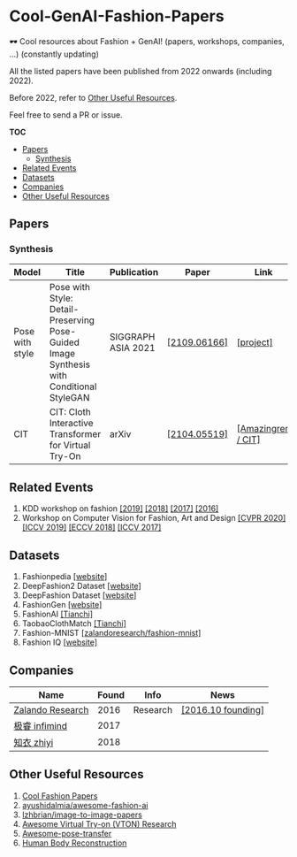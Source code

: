 # Cool-GenAI-Fashion-Papers
🕶️ Cool resources about Fashion + GenAI! (papers, workshops, companies, ...) (constantly updating)

All the listed papers have been published from 2022 onwards (including 2022).

Before 2022, refer to [Other Useful Resources](https://github.com/wendashi/Cool-GenAI-Fashion-Papers/blob/main/README.md#other-useful-resources).

Feel free to send a PR or issue.

__TOC__
* [Papers](#papers)
    * [Synthesis](#synthesis)
* [Related Events](#related-events)
* [Datasets](#datasets)
* [Companies](#companies)
* [Other Useful Resources](#other-useful-resources)


## Papers
### Synthesis
| Model | Title | Publication | Paper | Link |
| ----- | ----- | ----------- | ----- | ---- |
| Pose with style | Pose with Style: Detail-Preserving Pose-Guided Image Synthesis with Conditional StyleGAN | SIGGRAPH ASIA 2021 | [[2109.06166]](https://arxiv.org/abs/2109.06166) | [[project]](https://pose-with-style.github.io/) |
| CIT | CIT: Cloth Interactive Transformer for Virtual Try-On | arXiv | [[2104.05519]](https://arxiv.org/abs/2104.05519) | [[Amazingren / CIT]](https://github.com/Amazingren/CIT) |


## Related Events
1. KDD workshop on fashion [[2019]](https://kddfashion2019.mybluemix.net/) [[2018]](https://kddfashion2018.mybluemix.net/) [[2017]](https://kddfashion2017.mybluemix.net/) [[2016]](http://kddfashion2016.mybluemix.net/)
2. Workshop on Computer Vision for Fashion, Art and Design [[CVPR 2020]](https://sites.google.com/view/cvcreative2020) [[ICCV 2019]](https://sites.google.com/view/cvcreative/home) [[ECCV 2018]](https://sites.google.com/view/eccvfashion/) [[ICCV 2017]](https://sites.google.com/zalando.de/cvf-iccv2017/home?authuser=0)




## Datasets
1. Fashionpedia [[website]](https://fashionpedia.github.io/home/index.html)
2. DeepFashion2 Dataset [[website]](<https://github.com/switchablenorms/DeepFashion2>)
3. DeepFashion Dataset [[website]](http://mmlab.ie.cuhk.edu.hk/projects/DeepFashion.html)
4. FashionGen [[website]](https://fashion-gen.com/)
5. FashionAI [[Tianchi]](http://fashionai.alibaba.com/datasets/?spm=a2c22.11190735.991137.8.501b6d83ilPJsX)
6. TaobaoClothMatch [[Tianchi]](TaobaoClothMatch)
7. Fashion-MNIST [[zalandoresearch/fashion-mnist]](https://github.com/zalandoresearch/fashion-mnist)
8. Fashion IQ [[website]](https://www.spacewu.com/posts/fashion-iq/)



## Companies

| Name                                                         | Found | Info                                        | News                                                         |
| ------------------------------------------------------------ | ----- | ------------------------------------------- | ------------------------------------------------------------ |
| [Zalando Research](https://research.zalando.com/)            | 2016  | Research                                    | [[2016.10 founding]](https://earlymoves.com/2016/10/07/zalando-research-is-shaping-the-future-of-online-fashion/) |
| [极睿 infimind](http://infimind.com/)                        | 2017  |                                             |                                                              |
| [知衣 zhiyi](https://www.zhiyitech.cn/)                      | 2018  |                                             |                                                              |





## Other Useful Resources
1. [Cool Fashion Papers](https://github.com/lzhbrian/Cool-Fashion-Papers)
2. [ayushidalmia/awesome-fashion-ai](https://github.com/ayushidalmia/awesome-fashion-ai)
3. [lzhbrian/image-to-image-papers](https://github.com/lzhbrian/image-to-image-papers)
4. [Awesome Virtual Try-on (VTON) Research](https://github.com/minar09/awesome-virtual-try-on#non-clothing-virtual-try-on)
5. [Awesome-pose-transfer](https://github.com/Zhangjinso/Awesome-pose-transfer)
6. [Human Body Reconstruction](https://github.com/chenweikai/Body_Reconstruction_References)
